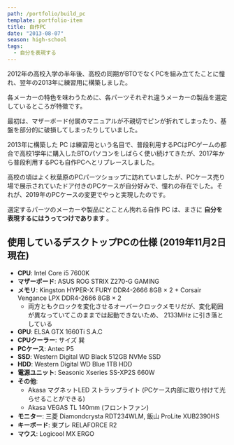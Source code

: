 ```yaml
---
path: /portfolio/build_pc
template: portfolio-item
title: 自作PC
date: "2013-08-07"
season: high-school
tags:
  - 自分を表現する
---
```


2012年の高校入学の半年後、高校の同期がBTOでなくPCを組み立てたことに憧れ、翌年の2013年に練習用に構築しました。

各メーカーの特色を味わうために、各パーツそれぞれ違うメーカーの製品を選定しているところが特徴です。

最初は、マザーボード付属のマニュアルが不親切でピンが折れてしまったり、基盤を部分的に破損してしまったりしていました。

2013年に構築した PC は練習用という名目で、普段利用するPCはPCゲームの都合で高校1学年に購入したBTOパソコンをしばらく使い続けてきたが、2017年から普段利用するPCも自作PCへとリプレースしました。

高校の頃はよく秋葉原のPCパーツショップに訪れていましたが、PCケース売り場で展示されていたドア付きのPCケースが自分好みで、憧れの存在でした。それが、2019年のPCケースの変更でやっと実現したのです。

選定するパーツのメーカーや製品にとことん拘れる自作 PC は、まさに **自分を表現するにはうってつけであります** 。

## 使用しているデスクトップPCの仕様 (2019年11月2日現在)

- **CPU**: Intel Core i5 7600K
- **マザーボード**: ASUS ROG STRIX Z270-G GAMING
- **メモリ**: Kingston HYPER-X FURY DDR4-2666 8GB × 2 + Corsair Vengance LPX DDR4-2666 8GB × 2
 	- 両方ともクロックを変化させるオーバークロックメモリだが、変化範囲が異なっていてこのままでは起動できないため、 2133MHz に引き落としている
- **GPU**: ELSA GTX 1660Ti S.A.C
- **CPUクーラー**: サイズ 巽
- **PCケース**: Antec P5
- **SSD**: Western Digital WD Black 512GB NVMe SSD
- **HDD**: Western Digital WD Blue 1TB HDD
- **電源ユニット**: Seasonic Xseries SS-XP2S 660W
- **その他**:
 	- Akasa マグネットLED ストラップライト (PCケース内部に取り付けて光らせることができる)
 	- Akasa VEGAS TL 140mm (フロントファン)
- **モニター**: 三菱 Diamondcrysta RDT234WLM, 飯山 ProLite XUB2390HS
- **キーボード**: 東プレ RELAFORCE R2
- **マウス**: Logicool MX ERGO
